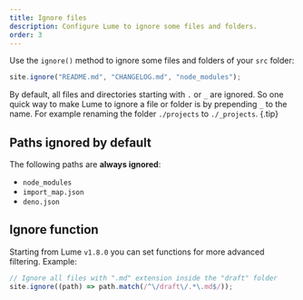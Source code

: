 ```yaml
---
title: Ignore files
description: Configure Lume to ignore some files and folders.
order: 3
---
```


Use the `ignore()` method to ignore some files and folders of your `src` folder:

```js
site.ignore("README.md", "CHANGELOG.md", "node_modules");
```

By default, all files and directories starting with `.` or `_` are ignored. So
one quick way to make Lume to ignore a file or folder is by prepending `_` to
the name. For example renaming the folder `./projects` to `./_projects`. {.tip}

## Paths ignored by default

The following paths are **always ignored**:

- `node_modules`
- `import_map.json`
- `deno.json`

## Ignore function

Starting from Lume `v1.8.0` you can set functions for more advanced filtering.
Example:

```js
// Ignore all files with ".md" extension inside the "draft" folder
site.ignore((path) => path.match(/^\/draft\/.*\.md$/));
```

